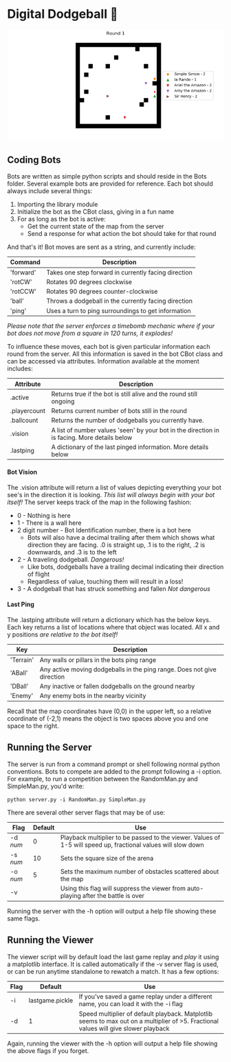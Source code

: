 # Digital Dodgeball :running:

![Animation Gif](anim.gif)

## Coding Bots
Bots are written as simple python scripts and should reside in the Bots folder. Several example bots are provided for reference. Each bot should always include several things:
  1. Importing the library module
  2. Initialize the bot as the CBot class, giving in a fun name 
  3. For as long as the bot is active:
     * Get the current state of the map from the server
	 * Send a response for what action the bot should take for that round

And that's it! Bot moves are sent as a string, and currently include:

  Command | Description
  --- | ---
  'forward' | Takes one step forward in currently facing direction
  'rotCW' | Rotates 90 degrees clockwise
  'rotCCW' | Rotates 90 degrees counter-clockwise
  'ball' | Throws a dodgeball in the currently facing direction
  'ping' | Uses a turn to ping surroundings to get information

*Please note that the server enforces a timebomb mechanic where if your bot does not move from a square in 120 turns, it explodes!*

To influence these moves, each bot is given particular information each round from the server. All this information is saved in the bot CBot class and can be accessed via attributes. Information available at the moment includes:

  Attribute | Description
  --- | ---
  .active | Returns true if the bot is still alive and the round still ongoing
  .playercount | Returns current number of bots still in the round
  .ballcount | Returns the number of dodgeballs you currently have.
  .vision | A list of number values 'seen' by your bot in the direction in is facing. More details below
  .lastping | A dictionary of the last pinged information. More details below

#### Bot Vision
The .vision attribute will return a list of values depicting everything your bot see's in the direction it is looking. *This list will always begin with your bot itself!* The server keeps track of the map in the following fashion:
  * 0 - Nothing is here
  * 1 - There is a wall here
  * 2 digit number - Bot Identification number, there is a bot here
    * Bots will also have a decimal trailing after them which shows what direction they are facing. .0 is straight up, .1 is to the right, .2 is downwards, and .3 is to the left
  * 2 - A traveling dodgeball. *Dangerous!*
    * Like bots, dodgeballs have a trailing decimal indicating their direction of flight
	* Regardless of value, touching them will result in a loss!
  * 3 - A dodgeball that has struck something and fallen *Not dangerous*

#### Last Ping
The .lastping attribute will return a dictionary which has the below keys. Each key returns a list of locations where that object was located. All x and y positions *are relative to the bot itself!*

Key | Description
  --- | ---
  'Terrain' | Any walls or pillars in the bots ping range
  'ABall' | Any active moving dodgeballs in the ping range. Does not give direction
  'DBall' | Any inactive or fallen dodgeballs on the ground nearby
  'Enemy' | Any enemy bots in the nearby vicinity

Recall that the map coordinates have (0,0) in the upper left, so a relative coordinate of (-2,1) means the object is two spaces above you and one space to the right.

## Running the Server
The server is run from a command prompt or shell following normal python conventions. Bots to compete are added to the prompt following a -i option. For example, to run a competition between the RandomMan.py and SimpleMan.py, you'd write:
```Shell
python server.py -i RandomMan.py SimpleMan.py
```
There are several other server flags that may be of use:

  Flag | Default | Use
  --- | --- | ---
  -d *num* | 0 | Playback multiplier to be passed to the viewer. Values of 1-5 will speed up, fractional values will slow down
  -s *num* | 10 | Sets the square size of the arena
  -o *num* | 5 | Sets the maximum number of obstacles scattered about the map
  -v | | Using this flag will suppress the viewer from auto-playing after the battle is over

Running the server with the -h option will output a help file showing these same flags.

## Running the Viewer
The viewer script will by default load the last game replay and _play_ it using a matplotlib interface. It is called automatically if the -v server flag is used, or can be run anytime standalone to rewatch a match. It has a few options:

Flag | Default | Use
--- | --- | ---
-i | lastgame.pickle | If you've saved a game replay under a different name, you can load it with the -i flag
-d | 1 | Speed multiplier of default playback. Matplotlib seems to max out on a multiplier of >5. Fractional values will give slower playback

Again, running the viewer with the -h option will output a help file showing the above flags if you forget.
